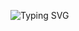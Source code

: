 ![Typing SVG](https://readme-typing-svg.herokuapp.com?font=Fira+Code&weight=700&size=30&duration=3000&pause=1000&color=00FFC6&center=true&vCenter=true&width=1000&height=80&background=000000&lines=R+Nagha+Akshayaa;Backend+Engineer;Building+Scalable+Systems;Innovating+with+AI-Powered+Automation)



<!--
**NAGHA-AKSHAYAA/NAGHA-AKSHAYAA** is a ✨ _special_ ✨ repository because its `README.md` (this file) appears on your GitHub profile.

Here are some ideas to get you started:

- 🔭 I’m currently working on ...
- 🌱 I’m currently learning ...
- 👯 I’m looking to collaborate on ...
- 🤔 I’m looking for help with ...
- 💬 Ask me about ...
- 📫 How to reach me: ...
- 😄 Pronouns: ...
- ⚡ Fun fact: ...
-->
